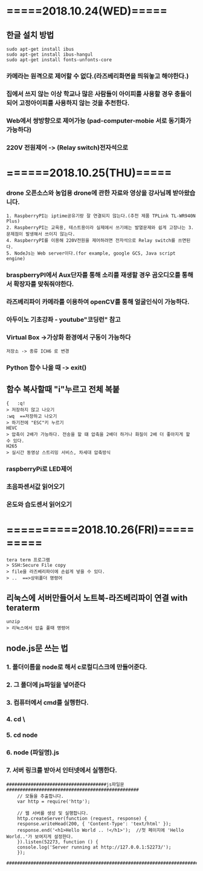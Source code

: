 # =====2018.10.24(WED)=====

## 한글 설치 방법
    sudo apt-get install ibus
    sudo apt-get install ibus-hangul
    sudo apt-get install fonts-unfonts-core

 ### 카메라는 원격으로 제어할 수 없다.(라즈베리화면을 띄워놓고 해야한다.)
 ### 집에서 쓰지 않는 이상 학교나 많은 사람들이 아이피를 사용할 경우 충돌이 되어 고정아이피를 사용하지 않는 것을 추천한다.
 ### Web에서 쌍방향으로 제어가능 (pad-computer-mobie 서로 동기화가 가능하다)
 ### 220V 전원제어 -> (Relay switch)전자석으로

# ======2018.10.25(THU)=====

### drone 오픈소스와 농업용 drone에 관한 자료와 영상을 강사님께 받아왔습니다.
    1. RaspberryPI는 iptime공유기랑 잘 연결되지 않는다.(추천 제품 TPLink TL-WR940N Plus)
    2. RaspberryPI는 교육용, 테스트용이라 실제에서 쓰기에는 발열문제와 쉽게 고장나는 3. 문제점이 발생해서 쓰이지 않는다.
    4. RaspberryPI를 이용해 220V전원을 제어하려면 전자석으로 Relay switch를 쓰면된다.
    5. NodeJs는 Web server이다.(for example, google GCS, Java script engine)

### braspberryPI에서 Aux단자를 통해 소리를 재생할 경우 곰오디오를 통해서 확장자를 맞춰줘야한다.
### 라즈베리파이 카메라를 이용하여 openCV를 통해 얼굴인식이 가능하다.

### 아두이노 기초강좌 - youtube"코딩런" 참고

### Virtual Box ->가상화 환경에서 구동이 가능하다
    저장소 -> 종류 ICH6 로 변경

### Python 함수 나올 때 -> exit()

## 함수 복사할때 "i"누르고 전체 복붙
    {   :q!  
    > 저장하지 않고 나오기   
    :wq  ==저장하고 나오기
    > 하기전에 "ESC"키 누르기
    HEVC
    > 압축이 2배가 가능하다. 전송을 할 떄 압축을 2배더 하거나 화질이 2배 더 좋아지게 할 수 있다.
    H265
    > 실시간 동영상 스트리밍 서비스, 차세대 압축방식

### raspberryPi로 LED제어
### 초음파센서값 읽어오기   
### 온도와 습도센서 읽어오기


# ==========2018.10.26(FRI)==========
    tera term 프로그램
    > SSH:Secure File copy
    > file을 라즈베리파이에 손쉽게 넣을 수 있다.
    > ..  ==>상위폴더 명령어

## 리눅스에 서버만들어서 노트북-라즈베리파이 연결 with teraterm
    unzip
    > 리눅스에서 압출 풀때 명령어

## node.js문 쓰는 법

### 1. 폴더이름을 node로 해서 c로컬디스크에 만들어준다.
### 2. 그 폴더에 js파일을 넣어준다
### 3. 컴퓨터에서 cmd를 실행한다.
### 4. cd \
### 5. cd node
### 6. node (파일명).js
### 7. 서버 링크를 받아서 인터넷에서 실행한다.

    #####################################js파일문#################################################
        // 모듈을 추출합니다.
        var http = require('http');

        // 웹 서버를 생성 및 실행합니다.
        http.createServer(function (request, response) {
        response.writeHead(200, { 'Content-Type': 'text/html' });       
        response.end('<h1>Hello World .. !</h1>');  //첫 페이지에 'Hello World..'가 보여지게 설정한다.
        }).listen(52273, function () {
        console.log('Server running at http://127.0.0.1:52273/');
        });

    ################################################################################################
